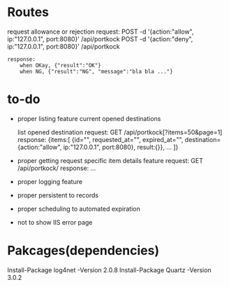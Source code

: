 ﻿# Routes

request allowance or rejection
	request:
		POST -d '{action:"allow", ip:"127.0.0.1", port:8080}' /api/portkock
		POST -d '{action:"deny", ip:"127.0.0.1", port:8080}' /api/portkock

	response:
		when OKay, {"result":"OK"}
		when NG, {"result":"NG", "message":"bla bla ..."}
	
# to-do

- proper listing feature current opened destinations

	list opened destination
	request:
		GET /api/portkock[?items=50&page=1]
	response:
		{items:[
			{id="", requested_at="", expired_at="", destination={action:"allow", ip:"127.0.0.1", port:8080}, result:{}},
			...
		]}

- proper getting request specific item details feature
	request:
		GET /api/portkock/<id>
	response:
		...

- proper logging feature
- proper persistent to records
- proper scheduling to automated expiration
- not to show IIS error page

# Pakcages(dependencies)

Install-Package log4net -Version 2.0.8
Install-Package Quartz -Version 3.0.2

